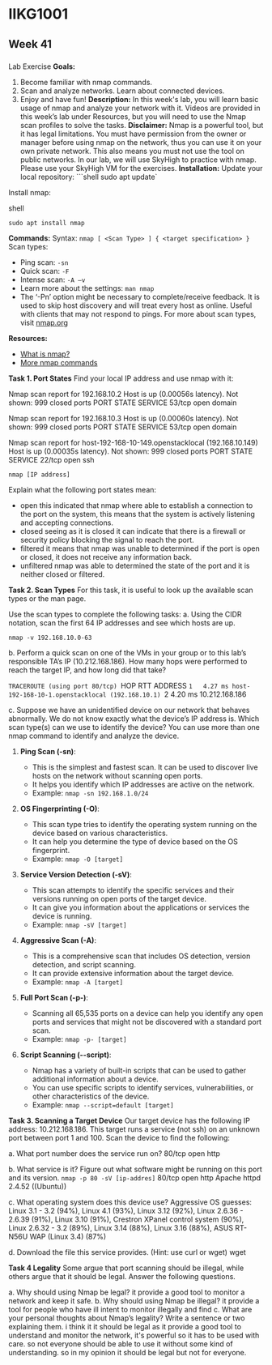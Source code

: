 # IIKG1001 
## Week 41 
### 
Lab Exercise  **Goals:** 
1. Become familiar with nmap commands. 
2. Scan and analyze networks. Learn about connected devices. 
3. Enjoy and have fun!  **Description:** In this week's lab, you will learn basic usage of nmap and analyze your network with it. Videos are provided in this week’s lab under Resources, but you will need to use the Nmap scan profiles to solve the tasks.  **Disclaimer:** Nmap is a powerful tool, but it has legal limitations. You must have permission from the owner or manager before using nmap on the network, thus you can use it on your own private network. This also means you must not use the tool on public networks. In our lab, we will use SkyHigh to practice with nmap. Please use your SkyHigh VM for the exercises.  **Installation:** Update your local repository: ```shell sudo apt update`

Install nmap:

shell

`sudo apt install nmap`

**Commands:** Syntax: `nmap [ <Scan Type> ] { <target specification> }` Scan types:

- Ping scan: `-sn`
- Quick scan: `-F`
- Intense scan: `-A –v`
- Learn more about the settings: `man nmap`
- The ‘-Pn’ option might be necessary to complete/receive feedback. It is used to skip host discovery and will treat every host as online. Useful with clients that may not respond to pings. For more about scan types, visit [nmap.org](https://nmap.org)

**Resources:**

- [What is nmap?](https://youtu.be/3Ab1gw8vQjg)
- [More nmap commands](https://youtu.be/5tzp9QzwnUQ?t=112)

**Task 1. Port States** Find your local IP address and use nmap with it:

Nmap scan report for 192.168.10.2
Host is up (0.00056s latency).
Not shown: 999 closed ports
PORT   STATE SERVICE
53/tcp open  domain

Nmap scan report for 192.168.10.3
Host is up (0.00060s latency).
Not shown: 999 closed ports
PORT   STATE SERVICE
53/tcp open  domain

Nmap scan report for host-192-168-10-149.openstacklocal (192.168.10.149)
Host is up (0.00035s latency).
Not shown: 999 closed ports
PORT   STATE SERVICE
22/tcp open  ssh

`nmap [IP address]`

Explain what the following port states mean:

- open
	this indicated that nmap where able to establish a connection to the port on the system, this means that the system is actively listening and accepting connections.   
- closed
	seeing as it is closed it can indicate that there is a firewall or security policy blocking the signal to reach the port. 
- filtered
	it means that nmap was unable to determined if the port is open or closed, it does not receive any information back.  
- unfiltered
	nmap was able to determined the state of the port and it is neither closed or filtered.

**Task 2. Scan Types** For this task, it is useful to look up the available scan types or the man page. 

Use the scan types to complete the following tasks: a. Using the CIDR notation, scan the first 64 IP addresses and see which hosts are up. 

`nmap -v 192.168.10.0-63`

b. Perform a quick scan on one of the VMs in your group or to this lab’s responsible TA’s IP (10.212.168.186). How many hops were performed to reach the target IP, and how long did that take?

`TRACEROUTE (using port 80/tcp)
`HOP RTT     ADDRESS
`1   4.27 ms host-192-168-10-1.openstacklocal (192.168.10.1)
`2   4.20 ms 10.212.168.186

c. Suppose we have an unidentified device on our network that behaves abnormally. We do not know exactly what the device’s IP address is. Which scan type(s) can we use to identify the device? You can use more than one nmap command to identify and analyze the device.

1. **Ping Scan (-sn)**:
    
    - This is the simplest and fastest scan. It can be used to discover live hosts on the network without scanning open ports.
    - It helps you identify which IP addresses are active on the network.
    - Example: `nmap -sn 192.168.1.0/24`
2. **OS Fingerprinting (-O)**:
    
    - This scan type tries to identify the operating system running on the device based on various characteristics.
    - It can help you determine the type of device based on the OS fingerprint.
    - Example: `nmap -O [target]`
3. **Service Version Detection (-sV)**:
    
    - This scan attempts to identify the specific services and their versions running on open ports of the target device.
    - It can give you information about the applications or services the device is running.
    - Example: `nmap -sV [target]`
4. **Aggressive Scan (-A)**:
    
    - This is a comprehensive scan that includes OS detection, version detection, and script scanning.
    - It can provide extensive information about the target device.
    - Example: `nmap -A [target]`
5. **Full Port Scan (-p-)**:
    
    - Scanning all 65,535 ports on a device can help you identify any open ports and services that might not be discovered with a standard port scan.
    - Example: `nmap -p- [target]`
6. **Script Scanning (--script)**:
    
    - Nmap has a variety of built-in scripts that can be used to gather additional information about a device.
    - You can use specific scripts to identify services, vulnerabilities, or other characteristics of the device.
    - Example: `nmap --script=default [target]`


**Task 3. Scanning a Target Device** 
Our target device has the following IP address: 10.212.168.186. This target runs a service (not ssh) on an unknown port between port 1 and 100. Scan the device to find the following: 

a. What port number does the service run on? 
	80/tcp open  http

b. What service is it? Figure out what software might be running on this port and its version. 
`nmap -p 80 -sV [ip-addres]`
	80/tcp open  http    Apache httpd 2.4.52 ((Ubuntu))

c. What operating system does this device use? 
	Aggressive OS guesses: Linux 3.1 - 3.2 (94%), Linux 4.1 (93%), Linux 3.12 (92%), Linux 2.6.36 - 2.6.39 (91%), Linux 3.10 (91%), Crestron XPanel control system (90%), Linux 2.6.32 - 3.2 (89%), Linux 3.14 (88%), Linux 3.16 (88%), ASUS RT-N56U WAP (Linux 3.4) (87%)

d. Download the file this service provides. (Hint: use curl or wget)
	wget 


**Task 4 Legality** Some argue that port scanning should be illegal, while others argue that it should be legal. Answer the following questions. 

a. Why should using Nmap be legal? 
	it provide a good tool to monitor a network and keep it safe.
b. Why should using Nmap be illegal? 
	it provide a tool for people who have ill intent to monitor illegally and find 
c. What are your personal thoughts about Nmap’s legality? Write a sentence or two explaining them.
i think it it should be legal as it provide a good tool to understand and monitor the network, it's powerful so it has to be used with care. so not everyone should be able to use it without some kind of understanding. so in my opinion it should be legal but not for everyone.      